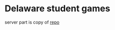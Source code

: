 # Delaware student games
server part is copy of [repo](https://github.com/niekcandaele/delaware-student-games/)
